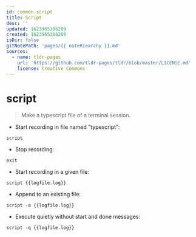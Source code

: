 ```yaml
---
id: common.script
title: Script
desc: ''
updated: 1623965306209
created: 1623965306209
isDir: false
gitNotePath: 'pages/{{ noteHiearchy }}.md'
sources:
  - name: tldr-pages
    url: 'https://github.com/tldr-pages/tldr/blob/master/LICENSE.md'
    license: Creative Commons
---
```

# script

> Make a typescript file of a terminal session.

- Start recording in file named "typescript":

`script`

- Stop recording:

`exit`

- Start recording in a given file:

`script {{logfile.log}}`

- Append to an existing file:

`script -a {{logfile.log}}`

- Execute quietly without start and done messages:

`script -q {{logfile.log}}`

